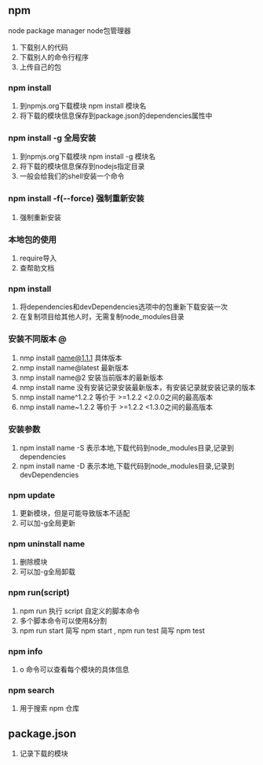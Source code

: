 ## npm 
node package manager node包管理器

1. 下载别人的代码
2. 下载别人的命令行程序
3. 上传自己的包

### npm install 
1. 到npmjs.org下载模块 npm install  模块名
2. 将下载的模块信息保存到package.json的dependencies属性中

### npm install -g   全局安装
1. 到npmjs.org下载模块 npm install -g 模块名
2. 将下载的模块信息保存到nodejs指定目录
3. 一般会给我们的shell安装一个命令

### npm install -f(--force)  强制重新安装
1. 强制重新安装

### 本地包的使用
1. require导入
2. 查帮助文档

### npm install
1. 将dependencies和devDependencies选项中的包重新下载安装一次
2. 在复制项目给其他人时，无需复制node_modules目录

### 安装不同版本 @
1. nmp install name@1.1.1   具体版本
2. nmp install name@latest  最新版本
3. nmp install name@2       安装当前版本的最新版本
4. nmp install name         没有安装记录安装最新版本，有安装记录就安装记录的版本
5. nmp install name^1.2.2   等价于 >=1.2.2 <2.0.0之间的最高版本
6. nmp install name~1.2.2   等价于 >=1.2.2 <1.3.0之间的最高版本

### 安装参数
1. npm install name -S      表示本地,下载代码到node_modules目录,记录到 dependencies
2. npm install name -D      表示本地,下载代码到node_modules目录,记录到 devDependencies

### npm update 
1. 更新模块，但是可能导致版本不适配
2. 可以加-g全局更新

### npm uninstall name
1. 删除模块
2. 可以加-g全局卸载

### npm run(script)
1. npm run 执行 script 自定义的脚本命令
2. 多个脚本命令可以使用&分割
3. npm run start 简写 npm start , npm run test 简写 npm test

### npm info
1. o 命令可以查看每个模块的具体信息

### npm search
1. 用于搜索 npm 仓库


## package.json
1. 记录下载的模块